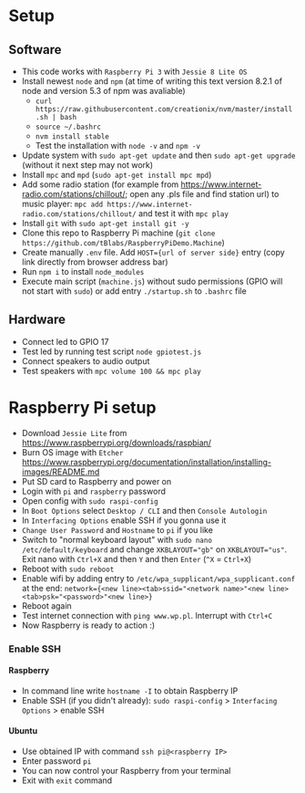 # Setup

## Software
- This code works with `Raspberry Pi 3` with `Jessie 8 Lite OS`
- Install newest `node` and `npm` (at time of writing this text version 8.2.1 of node and version 5.3 of npm was avaliable)
  - `curl https://raw.githubusercontent.com/creationix/nvm/master/install.sh | bash`
  - `source ~/.bashrc`
  - `nvm install stable`
  - Test the installation with `node -v` and `npm -v`
- Update system with `sudo apt-get update` and then `sudo apt-get upgrade` (without it next step may not work)
- Install `mpc` and `mpd` (`sudo apt-get install mpc mpd`)
- Add some radio station (for example from https://www.internet-radio.com/stations/chillout/; open any .pls file and find station url) to music player: `mpc add https://www.internet-radio.com/stations/chillout/` and test it with `mpc play`
- Install `git` with `sudo apt-get install git -y`
- Clone this repo to Raspberry Pi machine (`git clone https://github.com/tBlabs/RaspberryPiDemo.Machine`) 
- Create manually `.env` file. Add `HOST={url of server side}` entry (copy link directly from browser address bar)
- Run `npm i` to install `node_modules`
- Execute main script (`machine.js`) without sudo permissions (GPIO will not start with `sudo`) or add entry `./startup.sh` to `.bashrc` file

## Hardware
- Connect led to GPIO 17
- Test led by running test script `node gpiotest.js`
- Connect speakers to audio output
- Test speakers with `mpc volume 100 && mpc play`


# Raspberry Pi setup
- Download `Jessie Lite` from https://www.raspberrypi.org/downloads/raspbian/
- Burn OS image with `Etcher` https://www.raspberrypi.org/documentation/installation/installing-images/README.md
- Put SD card to Raspberry and power on
- Login with `pi` and `raspberry` password
- Open config with `sudo raspi-config`
- In `Boot Options` select `Desktop / CLI` and then `Console Autologin`
- In `Interfacing Options` enable SSH if you gonna use it
- `Change User Password` and `Hostname` to `pi` if you like
- Switch to "normal keyboard layout" with `sudo nano /etc/default/keyboard` and change `XKBLAYOUT="gb"` on `XKBLAYOUT="us"`. Exit nano with `Ctrl+X` and then `Y` and then `Enter` (`^X` = `Ctrl+X`)
- Reboot with `sudo reboot`
- Enable wifi by adding entry to `/etc/wpa_supplicant/wpa_supplicant.conf` at the end: `network={<new line><tab>ssid="<network name>"<new line><tab>psk="<password>"<new line>}`
- Reboot again
- Test internet connection with `ping www.wp.pl`. Interrupt with `Ctrl+C`
- Now Raspberry is ready to action :)

### Enable SSH

#### Raspberry
- In command line write `hostname -I` to obtain Raspberry IP
- Enable SSH (if you didn't already): `sudo raspi-config` > `Interfacing Options` > enable SSH 

#### Ubuntu
- Use obtained IP with command `ssh pi@<raspberry IP>`
- Enter password `pi`
- You can now control your Raspberry from your terminal
- Exit with `exit` command
